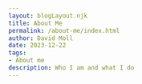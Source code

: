 ```yaml
---
layout: blogLayout.njk
title: About Me
permalink: /about-me/index.html
author: David Moll
date: 2023-12-22
tags:
- About me
description: Who I am and what I do
---
```

